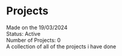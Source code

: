 # Projects  
Made on the 19/03/2024  
Status: Active  
Number of Projects: 0  
A collection of all of the projects i have done  
